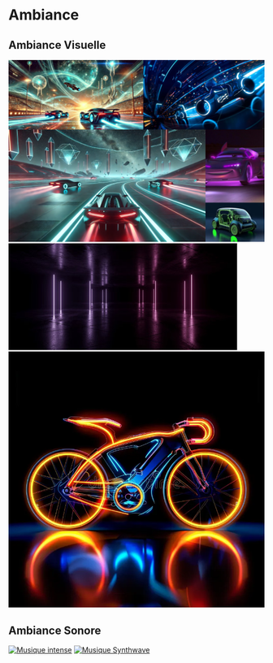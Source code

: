 # Ambiance
<!-- Ici mettre tous les documents et références associés à l'établissement de l'ambiance du projet   -->
## Ambiance Visuelle
![moodboard d'ambiances](../img_intention/tableau_ambiances.png)
![ambiance autours](../img_intention/ambiance_00.jpg)
![ambiance véhicules](../img_intention/ambiance_01.webp)

## Ambiance Sonore
[![Musique intense](https://img.youtube.com/vi/Ub-VoLqGcx8/0.jpg)](https://www.youtube.com/watch?v=Ub-VoLqGcx8)
[![Musique Synthwave](https://img.youtube.com/vi/ODFY81dDpjQ/0.jpg)](https://www.youtube.com/watch?v=ODFY81dDpjQ)
